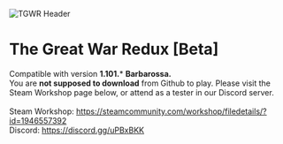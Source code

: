 ![TGWR Header](https://i.imgur.com/q8cpY5E.png)
# The Great War Redux [Beta]
Compatible with version **1.101.*** **Barbarossa.**<br>
You are __not supposed to download__ from Github to play. Please visit the Steam Workshop page below, or attend as a tester in our Discord server.<br><br>
Steam Workshop: https://steamcommunity.com/workshop/filedetails/?id=1946557392<br>
Discord: https://discord.gg/uPBxBKK
